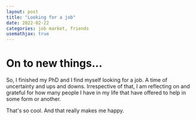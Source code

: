 ```yaml
---
layout: post
title: "Looking for a job"
date: 2022-02-22
categories: job market, friends
usemathjax: true
---
```


# On to new things...
So, I finished my PhD and I find myself looking for a job. A time of uncertainty and ups and downs. Irrespective of that, I am reflecting on and grateful for how many people I have in my life that have offered to help in some form or another. 

That's so cool. And that really makes me happy.